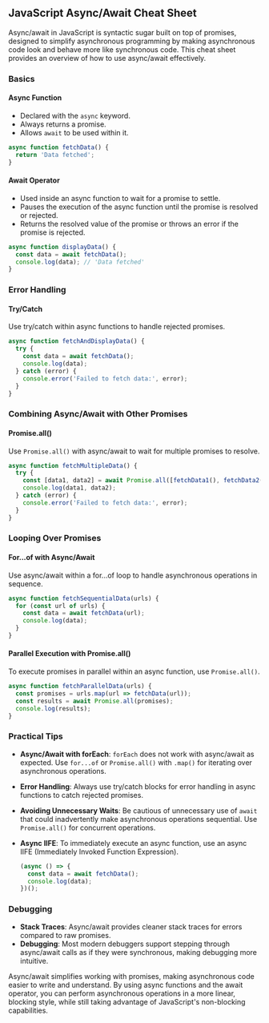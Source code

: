 ## JavaScript Async/Await Cheat Sheet

Async/await in JavaScript is syntactic sugar built on top of promises, designed to simplify asynchronous programming by making asynchronous code look and behave more like synchronous code. This cheat sheet provides an overview of how to use async/await effectively.

### Basics

#### Async Function

- Declared with the `async` keyword.
- Always returns a promise.
- Allows `await` to be used within it.

```javascript
async function fetchData() {
  return 'Data fetched';
}
```

#### Await Operator

- Used inside an async function to wait for a promise to settle.
- Pauses the execution of the async function until the promise is resolved or rejected.
- Returns the resolved value of the promise or throws an error if the promise is rejected.

```javascript
async function displayData() {
  const data = await fetchData();
  console.log(data); // 'Data fetched'
}
```

### Error Handling

#### Try/Catch

Use try/catch within async functions to handle rejected promises.

```javascript
async function fetchAndDisplayData() {
  try {
    const data = await fetchData();
    console.log(data);
  } catch (error) {
    console.error('Failed to fetch data:', error);
  }
}
```

### Combining Async/Await with Other Promises

#### Promise.all()

Use `Promise.all()` with async/await to wait for multiple promises to resolve.

```javascript
async function fetchMultipleData() {
  try {
    const [data1, data2] = await Promise.all([fetchData1(), fetchData2()]);
    console.log(data1, data2);
  } catch (error) {
    console.error('Failed to fetch data:', error);
  }
}
```

### Looping Over Promises

#### For...of with Async/Await

Use async/await within a for...of loop to handle asynchronous operations in sequence.

```javascript
async function fetchSequentialData(urls) {
  for (const url of urls) {
    const data = await fetchData(url);
    console.log(data);
  }
}
```

#### Parallel Execution with Promise.all()

To execute promises in parallel within an async function, use `Promise.all()`.

```javascript
async function fetchParallelData(urls) {
  const promises = urls.map(url => fetchData(url));
  const results = await Promise.all(promises);
  console.log(results);
}
```

### Practical Tips

- **Async/Await with forEach**: `forEach` does not work with async/await as expected. Use `for...of` or `Promise.all()` with `.map()` for iterating over asynchronous operations.
- **Error Handling**: Always use try/catch blocks for error handling in async functions to catch rejected promises.
- **Avoiding Unnecessary Waits**: Be cautious of unnecessary use of `await` that could inadvertently make asynchronous operations sequential. Use `Promise.all()` for concurrent operations.
- **Async IIFE**: To immediately execute an async function, use an async IIFE (Immediately Invoked Function Expression).

  ```javascript
  (async () => {
    const data = await fetchData();
    console.log(data);
  })();
  ```

### Debugging

- **Stack Traces**: Async/await provides cleaner stack traces for errors compared to raw promises.
- **Debugging**: Most modern debuggers support stepping through async/await calls as if they were synchronous, making debugging more intuitive.

Async/await simplifies working with promises, making asynchronous code easier to write and understand. By using async functions and the await operator, you can perform asynchronous operations in a more linear, blocking style, while still taking advantage of JavaScript's non-blocking capabilities.